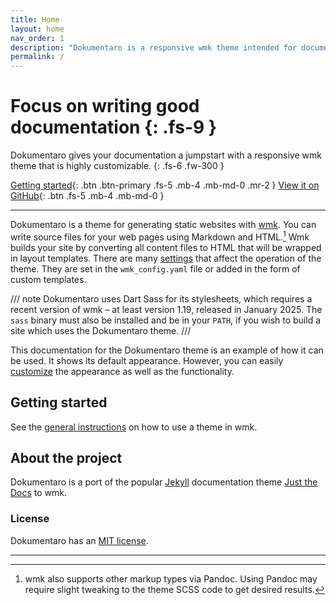 ```yaml
---
title: Home
layout: home
nav_order: 1
description: "Dokumentaro is a responsive wmk theme intended for documentation sites. It is highly customizable and has built-in search based on Pagefind."
permalink: /
---
```


# Focus on writing good documentation {: .fs-9 }

Dokumentaro gives your documentation a jumpstart with a responsive wmk theme that is highly customizable.
{: .fs-6 .fw-300 }

[Getting started](#getting-started){: .btn .btn-primary .fs-5 .mb-4 .mb-md-0 .mr-2 }
[View it on GitHub][Dokumentaro repo]{: .btn .fs-5 .mb-4 .mb-md-0 }


---

Dokumentaro is a theme for generating static websites with [wmk]. You can write source files for your web pages using Markdown and HTML.[^1] Wmk builds your site by converting all content files to HTML that will be wrapped in layout templates. There are many [settings][wmk configuration] that affect the operation of the theme. They are  set in the `wmk_config.yaml` file or added in the form of custom templates.

/// note
Dokumentaro uses Dart Sass for its stylesheets, which requires a recent version of wmk – at least version 1.19, released in January 2025. The `sass` binary must also be installed and be in your `PATH`, if you wish to build a site which uses the Dokumentaro theme.
///


This documentation for the Dokumentaro theme is an example of how it can be used. It shows its default appearance. However, you can easily [customize] the appearance as well as the functionality.

## Getting started

See the [general instructions][theme-instructions] on how to use a theme in wmk.

## About the project

Dokumentaro is a port of the popular [Jekyll][jekyll] documentation theme [Just the Docs][just-the-docs] to wmk.

### License

Dokumentaro has an [MIT license](https://github.com/bk/dokumentaro/tree/main/LICENSE.txt).

----

[^1]: wmk also supports other markup types via Pandoc. Using Pandoc may require slight tweaking to the theme SCSS code to get desired results.


[Dokumentaro repo]: https://github.com/bk/dokumentaro
[wmk]: https://wmk.baldr.net/
[wmk configuration]: https://wmk.baldr.net/config/
[theme-instructions]: https://wmk.baldr.net/themes/
[jekyll]: https://jekyllrb.com
[just-the-docs]: https://just-the-docs.com
[customize]: ./customization/
